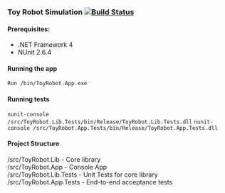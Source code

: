 ### Toy Robot Simulation [![Build Status](https://travis-ci.org/akum32/robot-simulator.svg?branch=master)](https://travis-ci.org/akum32/robot-simulator)


#### Prerequisites:

- .NET Framework 4
- NUnit 2.6.4

#### Running the app

`Run /bin/ToyRobot.App.exe`

#### Running tests

`nunit-console /src/ToyRobot.Lib.Tests/bin/Release/ToyRobot.Lib.Tests.dll`
`nunit-console /src/ToyRobot.App.Tests/bin/Release/ToyRobot.App.Tests.dll` 

#### Project Structure

/src/ToyRobot.Lib - Core library  
/src/ToyRobot.App - Console App  
/src/ToyRobot.Lib.Tests - Unit Tests for core library	  
/src/ToyRobot.App.Tests - End-to-end acceptance tests   	
